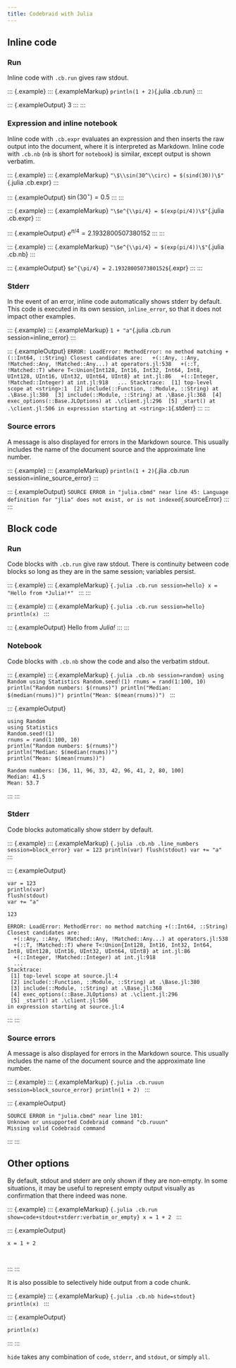 ```yaml
---
title: Codebraid with Julia
---
```


## Inline code

### Run

Inline code with `.cb.run` gives raw stdout.

::: {.example}
::: {.exampleMarkup}
    `println(1 + 2)`{.julia .cb.run}
:::

::: {.exampleOutput}
3
:::
:::

### Expression and inline notebook

Inline code with `.cb.expr` evaluates an expression and then inserts the
raw output into the document, where it is interpreted as Markdown.
Inline code with `.cb.nb` (`nb` is short for `notebook`) is similar,
except output is shown verbatim.

::: {.example}
::: {.exampleMarkup}
    `"\$\\sin(30^\\circ) = $(sind(30))\$"`{.julia .cb.expr}
:::

::: {.exampleOutput}
$\sin(30^\circ) = 0.5$
:::
:::

::: {.example}
::: {.exampleMarkup}
    `"\$e^{\\pi/4} = $(exp(pi/4))\$"`{.julia .cb.expr}
:::

::: {.exampleOutput}
$e^{\pi/4} = 2.1932800507380152$
:::
:::

::: {.example}
::: {.exampleMarkup}
    `"\$e^{\\pi/4} = $(exp(pi/4))\$"`{.julia .cb.nb}
:::

::: {.exampleOutput}
`$e^{\pi/4} = 2.1932800507380152$`{.expr}
:::
:::

### Stderr

In the event of an error, inline code automatically shows stderr by
default. This code is executed in its own session, `inline_error`, so
that it does not impact other examples.

::: {.example}
::: {.exampleMarkup}
    `1 + "a"`{.julia .cb.run session=inline_error}
:::

::: {.exampleOutput}
`ERROR: LoadError: MethodError: no method matching +(::Int64, ::String) Closest candidates are:   +(::Any, ::Any, !Matched::Any, !Matched::Any...) at operators.jl:538   +(::T, !Matched::T) where T<:Union{Int128, Int16, Int32, Int64, Int8, UInt128, UInt16, UInt32, UInt64, UInt8} at int.jl:86   +(::Integer, !Matched::Integer) at int.jl:918   ... Stacktrace:  [1] top-level scope at <string>:1  [2] include(::Function, ::Module, ::String) at .\Base.jl:380  [3] include(::Module, ::String) at .\Base.jl:368  [4] exec_options(::Base.JLOptions) at .\client.jl:296  [5] _start() at .\client.jl:506 in expression starting at <string>:1`{.stderr}
:::
:::

### Source errors

A message is also displayed for errors in the Markdown source. This
usually includes the name of the document source and the approximate
line number.

::: {.example}
::: {.exampleMarkup}
    `println(1 + 2)`{.jlia .cb.run session=inline_source_error}
:::

::: {.exampleOutput}
`SOURCE ERROR in "julia.cbmd" near line 45: Language definition for "jlia" does not exist, or is not indexed`{.sourceError}
:::
:::

## Block code

### Run

Code blocks with `.cb.run` give raw stdout. There is continuity between
code blocks so long as they are in the same session; variables persist.

::: {.example}
::: {.exampleMarkup}
    ```{.julia .cb.run session=hello}
    x = "Hello from *Julia!*"
    ```
:::
:::

::: {.example}
::: {.exampleMarkup}
    ```{.julia .cb.run session=hello}
    println(x)
    ```
:::

::: {.exampleOutput}
Hello from *Julia!*
:::
:::

### Notebook

Code blocks with `.cb.nb` show the code and also the verbatim stdout.

::: {.example}
::: {.exampleMarkup}
    ```{.julia .cb.nb session=random}
    using Random
    using Statistics
    Random.seed!(1)
    rnums = rand(1:100, 10)
    println("Random numbers: $(rnums)")
    println("Median: $(median(rnums))")
    println("Mean: $(mean(rnums))")
    ```
:::

::: {.exampleOutput}
``` {.julia .numberLines startFrom="1"}
using Random
using Statistics
Random.seed!(1)
rnums = rand(1:100, 10)
println("Random numbers: $(rnums)")
println("Median: $(median(rnums))")
println("Mean: $(mean(rnums))")
```

``` {.stdout}
Random numbers: [36, 11, 96, 33, 42, 96, 41, 2, 80, 100]
Median: 41.5
Mean: 53.7
```
:::
:::

### Stderr

Code blocks automatically show stderr by default.

::: {.example}
::: {.exampleMarkup}
    ```{.julia .cb.nb .line_numbers session=block_error}
    var = 123
    println(var)
    flush(stdout)
    var += "a"
    ```
:::

::: {.exampleOutput}
``` {.julia .numberLines startFrom="1"}
var = 123
println(var)
flush(stdout)
var += "a"
```

``` {.stdout}
123
```

``` {.stderr}
ERROR: LoadError: MethodError: no method matching +(::Int64, ::String)
Closest candidates are:
  +(::Any, ::Any, !Matched::Any, !Matched::Any...) at operators.jl:538
  +(::T, !Matched::T) where T<:Union{Int128, Int16, Int32, Int64, Int8, UInt128, UInt16, UInt32, UInt64, UInt8} at int.jl:86
  +(::Integer, !Matched::Integer) at int.jl:918
  ...
Stacktrace:
 [1] top-level scope at source.jl:4
 [2] include(::Function, ::Module, ::String) at .\Base.jl:380
 [3] include(::Module, ::String) at .\Base.jl:368
 [4] exec_options(::Base.JLOptions) at .\client.jl:296
 [5] _start() at .\client.jl:506
in expression starting at source.jl:4
```
:::
:::

### Source errors

A message is also displayed for errors in the Markdown source. This
usually includes the name of the document source and the approximate
line number.

::: {.example}
::: {.exampleMarkup}
    ```{.julia .cb.ruuun session=block_source_error}
    println(1 + 2)
    ```
:::

::: {.exampleOutput}
``` {.sourceError}
SOURCE ERROR in "julia.cbmd" near line 101:
Unknown or unsupported Codebraid command "cb.ruuun"
Missing valid Codebraid command
```
:::
:::

## Other options

By default, stdout and stderr are only shown if they are non-empty. In
some situations, it may be useful to represent empty output visually as
confirmation that there indeed was none.

::: {.example}
::: {.exampleMarkup}
    ```{.julia .cb.run show=code+stdout+stderr:verbatim_or_empty}
    x = 1 + 2
    ```
:::

::: {.exampleOutput}
``` {.julia .numberLines startFrom="1"}
x = 1 + 2
```

``` {.stderr}
 
```
:::
:::

It is also possible to selectively hide output from a code chunk.

::: {.example}
::: {.exampleMarkup}
    ```{.julia .cb.nb hide=stdout}
    println(x)
    ```
:::

::: {.exampleOutput}
``` {.julia .numberLines startFrom="2"}
println(x)
```
:::
:::

`hide` takes any combination of `code`, `stderr`, and `stdout`, or
simply `all`.
